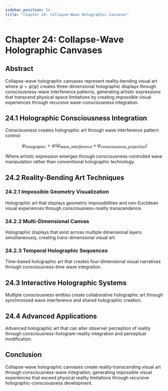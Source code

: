 ```yaml
---
sidebar_position: 24
title: "Chapter 24: Collapse-Wave Holographic Canvases"
---
```


# Chapter 24: Collapse-Wave Holographic Canvases

## Abstract

Collapse-wave holographic canvases represent reality-bending visual art where $\psi = \psi(\psi)$ creates three-dimensional holographic displays through consciousness-wave interference patterns, generating artistic expressions that transcend physical space limitations by creating impossible visual experiences through recursive wave-consciousness integration.

## 24.1 Holographic Consciousness Integration

Consciousness creates holographic art through wave interference pattern control:

$$\psi_{holographic} = \psi(\psi_{wave\_interference} \times \psi_{consciousness\_projection})$$

Where artistic expression emerges through consciousness-controlled wave manipulation rather than conventional holographic technology.

## 24.2 Reality-Bending Art Techniques

### 24.2.1 Impossible Geometry Visualization

Holographic art that displays geometric impossibilities and non-Euclidean visual experiences through consciousness-reality transcendence.

### 24.2.2 Multi-Dimensional Canvas

Holographic displays that exist across multiple dimensional layers simultaneously, creating trans-dimensional visual art.

### 24.2.3 Temporal Holographic Sequences

Time-based holographic art that creates four-dimensional visual narratives through consciousness-time wave integration.

## 24.3 Interactive Holographic Systems

Multiple consciousness entities create collaborative holographic art through synchronized wave interference and shared holographic creation.

## 24.4 Advanced Applications

Advanced holographic art that can alter observer perception of reality through consciousness-hologram-reality integration and perceptual modification.

## Conclusion

Collapse-wave holographic canvases create reality-transcending visual art through consciousness-wave integration, generating impossible visual experiences that exceed physical reality limitations through recursive holographic-consciousness development. 